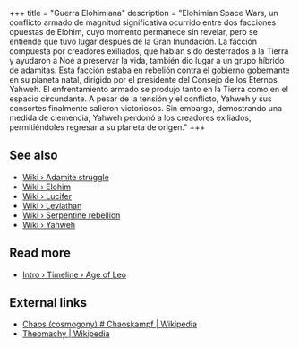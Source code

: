 +++
title = "Guerra Elohimiana"
description = "Elohimian Space Wars, un conflicto armado de magnitud significativa ocurrido entre dos facciones opuestas de Elohim, cuyo momento permanece sin revelar, pero se entiende que tuvo lugar después de la Gran Inundación. La facción compuesta por creadores exiliados, que habían sido desterrados a la Tierra y ayudaron a Noé a preservar la vida, también dio lugar a un grupo híbrido de adamitas. Esta facción estaba en rebelión contra el gobierno gobernante en su planeta natal, dirigido por el presidente del Consejo de los Eternos, Yahweh. El enfrentamiento armado se produjo tanto en la Tierra como en el espacio circundante. A pesar de la tensión y el conflicto, Yahweh y sus consortes finalmente salieron victoriosos. Sin embargo, demostrando una medida de clemencia, Yahweh perdonó a los creadores exiliados, permitiéndoles regresar a su planeta de origen."
+++

## See also

- [Wiki › Adamite struggle](../../wiki/adamite-struggle/)
- [Wiki › Elohim](../../wiki/elohim/)
- [Wiki › Lucifer](../../wiki/lucifer/)
- [Wiki › Leviathan](../../wiki/leviathan/)
- [Wiki › Serpentine rebellion](../../wiki/serpentine-rebellion/)
- [Wiki › Yahweh](../../wiki/yahweh/)

## Read more

- [Intro › Timeline › Age of Leo](../../timeline/age-of-leo/)

## External links

- [Chaos (cosmogony) # Chaoskampf | Wikipedia](https://en.wikipedia.org/wiki/Chaos_\(cosmogony\)#Chaoskampf)
- [Theomachy | Wikipedia](https://en.wikipedia.org/wiki/Theomachy)